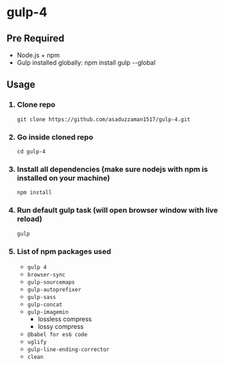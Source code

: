 # gulp-4
<h2>Pre Required</h2>
<ul>
  <li>Node.js + npm</li>
  <li>Gulp installed globally: npm install gulp --global</li>
</ul>

<h2>Usage</h2>
<ol>
  <h3><li>Clone repo</li></h3>
  <code>git clone https://github.com/asaduzzaman1517/gulp-4.git</code>
  <h3><li>Go inside cloned repo</li></h3>
  <code>cd gulp-4</code>
  <h3><li>Install all dependencies (make sure nodejs with npm is installed on your machine)</li></h3>
  <code>npm install</code>
  <h3><li>Run default gulp task (will open browser window with live reload)</li></h3>
  <code>gulp</code>
  <h3><li>List of npm packages used</li></h3>
  <ul><li><code>gulp 4</code></li>
  <li><code>browser-sync</code></li>
  <li><code>gulp-sourcemaps</code></li>
  <li><code>gulp-autoprefixer</code></li>
  <li><code>gulp-sass</code></li>
    <li><code>gulp-concat</code></li>
    <li><code>gulp-imagemin</code>
    <ul>
      <li>lossless compress</li>
      <li>lossy compress</li>
    </ul>
    </li>
    <li><code>@babel for es6 code</code></li>
    <li><code>uglify</code></li>
    <li><code>gulp-line-ending-corrector</code></li>
    <li><code>clean</code></li>
</ol>
